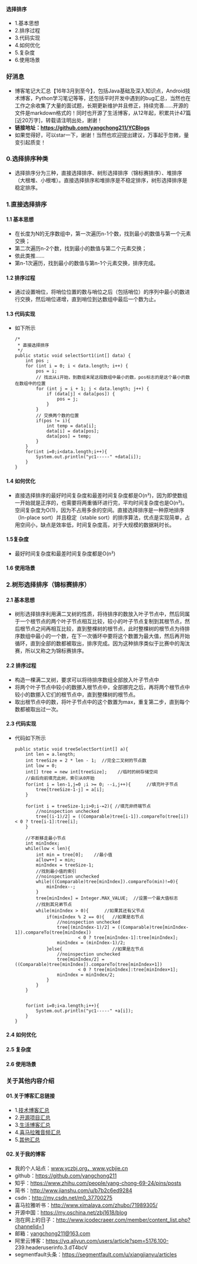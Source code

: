 #### 选择排序
- 1.基本思想
- 2.排序过程
- 3.代码实现
- 4.如何优化
- 5.复杂度
- 6.使用场景


### 好消息
- 博客笔记大汇总【16年3月到至今】，包括Java基础及深入知识点，Android技术博客，Python学习笔记等等，还包括平时开发中遇到的bug汇总，当然也在工作之余收集了大量的面试题，长期更新维护并且修正，持续完善……开源的文件是markdown格式的！同时也开源了生活博客，从12年起，积累共计47篇[近20万字]，转载请注明出处，谢谢！
- **链接地址：https://github.com/yangchong211/YCBlogs**
- 如果觉得好，可以star一下，谢谢！当然也欢迎提出建议，万事起于忽微，量变引起质变！


### 0.选择排序种类
- 选择排序分为三种，直接选择排序、树形选择排序（锦标赛排序）、堆排序（大根堆、小根堆）。直接选择排序和堆排序是不稳定排序，树形选择排序是稳定排序。

### 1.直接选择排序
#### 1.1 基本思想
- 在长度为N的无序数组中，第一次遍历n-1个数，找到最小的数值与第一个元素交换；
- 第二次遍历n-2个数，找到最小的数值与第二个元素交换；
- 依此类推……
- 第n-1次遍历，找到最小的数值与第n-1个元素交换，排序完成。


#### 1.2 排序过程
- 通过设置哨位，将哨位位置的数与哨位之后（包括哨位）的序列中最小的数进行交换，然后哨位递增，直到哨位到达数组中最后一个数为止。


#### 1.3 代码实现
- 如下所示
    ```
    /*
     * 直接选择排序
     */
    public static void selectSort1(int[] data) {
        int pos ;
        for (int i = 0; i < data.length; i++) {
            pos = i;
            // 找出从i开始，到数组末尾这段数组中最小的数，pos标志的是这个最小的数在数组中的位置
            for (int j = i + 1; j < data.length; j++) {
                if (data[j] < data[pos]) {
                    pos = j;
                }
            }
            // 交换两个数的位置
            if(pos != i){
                int temp = data[i];
                data[i] = data[pos];
                data[pos] = temp;
            }
        }
        for(int i=0;i<data.length;i++){
            System.out.println("yc1-----" +data[i]);
        }
    }
    ```


#### 1.4 如何优化
- 直接选择排序的最好时间复杂度和最差时间复杂度都是O(n²)，因为即使数组一开始就是正序的，也需要将两重循环进行完，平均时间复杂度也是O(n²)。空间复杂度为O(1)，因为不占用多余的空间。直接选择排序是一种原地排序（In-place sort）并且稳定（stable sort）的排序算法，优点是实现简单，占用空间小，缺点是效率低，时间复杂度高，对于大规模的数据耗时长。


#### 1.5复杂度
- 最好时间复杂度和最差时间复杂度都是O(n²)


#### 1.6 使用场景



### 2.树形选择排序（锦标赛排序）
#### 2.1 基本思想
- 树形选择排序利用满二叉树的性质，将待排序的数放入叶子节点中，然后同属于一个根节点的两个叶子节点相互比较，较小的叶子节点复制到其根节点，然后根节点之间再相互比较，直到整棵树的根节点，此时整棵树的根节点为待排序数组中最小的一个数，在下一次循环中要将这个数置为最大值，然后再开始循环，直到全部的数都被取出，排序完成。因为这种排序类似于比赛中的淘汰赛，所以又称之为锦标赛排序。



#### 2.2 排序过程
- 构造一棵满二叉树，要求可以将待排序数组全部放入叶子节点中
- 将两个叶子节点中较小的数挪入根节点中，全部挪完之后，再将两个根节点中较小的数挪入它们的根节点中，直到整棵树的根节点。
- 取出根节点中的数，将叶子节点中的这个数置为max，重复第二步，直到每个数都被取出过一次。



#### 2.3 代码实现
- 代码如下所示
    ```
    public static void treeSelectSort(int[] a){
        int len = a.length;
        int treeSize = 2 * len - 1;  //完全二叉树的节点数
        int low = 0;
        int[] tree = new int[treeSize];    //临时的树存储空间
        //由后向前填充此树，索引从0开始
        for(int i = len-1,j=0 ;i >= 0; --i,j++){      //填充叶子节点
            tree[treeSize-1-j] = a[i];
        }
    
        for(int i = treeSize-1;i>0;i-=2){ //填充非终端节点
            //noinspection unchecked
            tree[(i-1)/2] = ((Comparable)tree[i-1]).compareTo(tree[i]) < 0 ? tree[i-1]:tree[i];
        }
    
        //不断移走最小节点
        int minIndex;
        while(low < len){
            int min = tree[0];    //最小值
            a[low++] = min;
            minIndex = treeSize-1;
            //找到最小值的索引
            //noinspection unchecked
            while(((Comparable)tree[minIndex]).compareTo(min)!=0){
                minIndex--;
            }
            tree[minIndex] = Integer.MAX_VALUE;  //设置一个最大值标志
            //找到其兄弟节点
            while(minIndex > 0){      //如果其还有父节点
                if(minIndex % 2 == 0){   //如果是右节点
                    //noinspection unchecked
                    tree[(minIndex-1)/2] = ((Comparable)tree[minIndex-1]).compareTo(tree[minIndex])
                            < 0 ? tree[minIndex-1]:tree[minIndex];
                    minIndex = (minIndex-1)/2;
                }else{                   //如果是左节点
                    //noinspection unchecked
                    tree[minIndex/2] = ((Comparable)tree[minIndex]).compareTo(tree[minIndex+1])
                            < 0 ? tree[minIndex]:tree[minIndex+1];
                    minIndex = minIndex/2;
                }
            }
        }
    
    
        for(int i=0;i<a.length;i++){
            System.out.println("yc1-----" +a[i]);
        }
    }
    ```


#### 2.4 如何优化


#### 2.5 复杂度


#### 2.6 使用场景


### 关于其他内容介绍
#### 01.关于博客汇总链接
- 1.[技术博客汇总](https://www.jianshu.com/p/614cb839182c)
- 2.[开源项目汇总](https://blog.csdn.net/m0_37700275/article/details/80863574)
- 3.[生活博客汇总](https://blog.csdn.net/m0_37700275/article/details/79832978)
- 4.[喜马拉雅音频汇总](https://www.jianshu.com/p/f665de16d1eb)
- 5.[其他汇总](https://www.jianshu.com/p/53017c3fc75d)



#### 02.关于我的博客
- 我的个人站点：www.yczbj.org，www.ycbjie.cn
- github：https://github.com/yangchong211
- 知乎：https://www.zhihu.com/people/yang-chong-69-24/pins/posts
- 简书：http://www.jianshu.com/u/b7b2c6ed9284
- csdn：http://my.csdn.net/m0_37700275
- 喜马拉雅听书：http://www.ximalaya.com/zhubo/71989305/
- 开源中国：https://my.oschina.net/zbj1618/blog
- 泡在网上的日子：http://www.jcodecraeer.com/member/content_list.php?channelid=1
- 邮箱：yangchong211@163.com
- 阿里云博客：https://yq.aliyun.com/users/article?spm=5176.100- 239.headeruserinfo.3.dT4bcV
- segmentfault头条：https://segmentfault.com/u/xiangjianyu/articles


